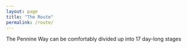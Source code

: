 ```yaml
---
layout: page
title: "The Route"
permalink: /route/
---
```

The Pennine Way can be comfortably divided up into 17 day-long stages
